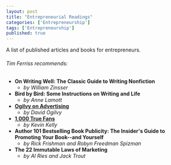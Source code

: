 ```yaml
---
layout: post
title: "Entrepreneurial Readings"
categories: ['Entrepreneurship']
tags: ['Entrepreneurship']
published: true
---
```

A list of published articles and books for entrepreneurs.

###### *Tim Ferriss recommends:*
* **On Writing Well: The Classic Guide to Writing Nonfiction**
  * *by William Zinsser*
* **Bird by Bird: Some Instructions on Writing and Life**
  * *by Anne Lamott*
* **[Ogilvy on Advertising](http://www.ogilvy.com/About/Our-History/David-Ogilvy-Books.aspx)**
  * *by David Ogilvy*
* **[1,000 True Fans](http://kk.org/thetechnium/1000-true-fans/)**
  * *by Kevin Kelly*
* **Author 101 Bestselling Book Publicity: The Insider's Guide to Promoting Your Book--and Yourself**
  * *by Rick Frishman and Robyn Freedman Spizman*
* **The 22 Immutable Laws of Marketing**
  * *by Al Ries and Jack Trout*
